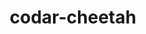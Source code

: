 ---
title: "codar-cheetah"
layout: cache
category: package
meta: {"versions": ["develop"], "compilers": ["gcc@8.4.0"]}
spec_files: 
 - "codar-cheetah@develop%gcc@8.4.0 arch=linux-rhel7-sandybridge ^py-setuptools@40.4.3%gcc@8.4.0 arch=linux-rhel7-sandybridge ^python@3.7.0anaconda%gcc@8.4.0+bz2+ctypes+dbm~debug+libxml2+lzma~nis~optimizations+pic+pyexpat+pythoncmd+readline+shared+sqlite3+ssl~tix~tkinter~ucs4~uuid+zlib arch=linux-rhel7-sandybridge": spec-0.json

---